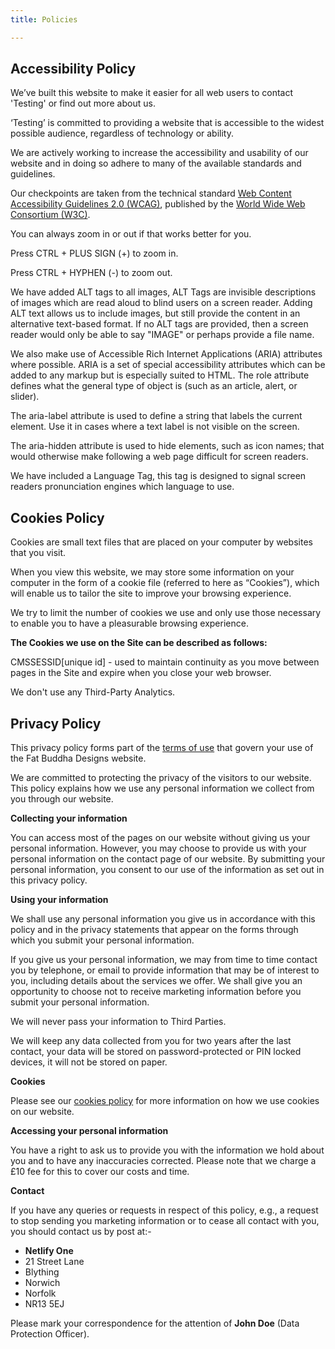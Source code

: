 ```yaml
---
title: Policies

---
```

## Accessibility Policy

We’ve built this website to make it easier for all web users to contact 'Testing' or find out more about us.

‘Testing’ is committed to providing a website that is accessible to the widest possible audience, regardless of technology or ability.

We are actively working to increase the accessibility and usability of our website and in doing so adhere to many of the available standards and guidelines.

Our checkpoints are taken from the technical standard [Web Content Accessibility Guidelines 2.0 (WCAG)](https://www.w3.org/WAI/intro/wcag), published by the [World Wide Web Consortium (W3C)](https://www.w3.org/).

You can always zoom in or out if that works better for you.

Press CTRL + PLUS SIGN (+) to zoom in.

Press CTRL + HYPHEN (-) to zoom out.

We have added ALT tags to all images, ALT Tags are invisible descriptions of images which are read aloud to blind users on a screen reader. Adding ALT text allows us to include images, but still provide the content in an alternative text-based format. If no ALT tags are provided, then a screen reader would only be able to say "IMAGE" or perhaps provide a file name.

We also make use of Accessible Rich Internet Applications (ARIA) attributes where possible. ARIA is a set of special accessibility attributes which can be added to any markup but is especially suited to HTML. The role attribute defines what the general type of object is (such as an article, alert, or slider).

The aria-label attribute is used to define a string that labels the current element. Use it in cases where a text label is not visible on the screen.

The aria-hidden attribute is used to hide elements, such as icon names; that would otherwise make following a web page difficult for screen readers.

We have included a Language Tag, this tag is designed to signal screen readers pronunciation engines which language to use.

## Cookies Policy

Cookies are small text files that are placed on your computer by websites that you visit.

When you view this website, we may store some information on your computer in the form of a cookie file (referred to here as “Cookies”), which will enable us to tailor the site to improve your browsing experience.

We try to limit the number of cookies we use and only use those necessary to enable you to have a pleasurable browsing experience.

**The Cookies we use on the Site can be described as follows:**

CMSSESSID\[unique id\] - used to maintain continuity as you move between pages in the Site and expire when you close your web browser.

We don't use any Third-Party Analytics.

## Privacy Policy

This privacy policy forms part of the [terms of use](/terms) that govern your use of the Fat Buddha Designs website.

We are committed to protecting the privacy of the visitors to our website. This policy explains how we use any personal information we collect from you through our website.

**Collecting your information**

You can access most of the pages on our website without giving us your personal information. However, you may choose to provide us with your personal information on the contact page of our website. By submitting your personal information, you consent to our use of the information as set out in this privacy policy.

**Using your information**

We shall use any personal information you give us in accordance with this policy and in the privacy statements that appear on the forms through which you submit your personal information.

If you give us your personal information, we may from time to time contact you by telephone, or email to provide information that may be of interest to you, including details about the services we offer. We shall give you an opportunity to choose not to receive marketing information before you submit your personal information.

We will never pass your information to Third Parties.

We will keep any data collected from you for two years after the last contact, your data will be stored on password-protected or PIN locked devices, it will not be stored on paper.

**Cookies**

Please see our [cookies policy](/policies) for more information on how we use cookies on our website.

**Accessing your personal information**

You have a right to ask us to provide you with the information we hold about you and to have any inaccuracies corrected. Please note that we charge a £10 fee for this to cover our costs and time.

**Contact**

If you have any queries or requests in respect of this policy, e.g., a request to stop sending you marketing information or to cease all contact with you, you should contact us by post at:-

* **Netlify One**
* 21 Street Lane
* Blything
* Norwich
* Norfolk
* NR13 5EJ

Please mark your correspondence for the attention of **John Doe** (Data Protection Officer).